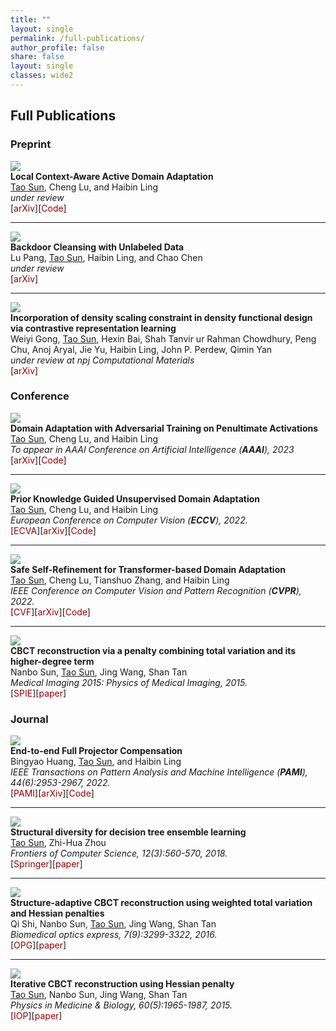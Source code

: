 ```yaml
--- 
title: "" 
layout: single 
permalink: /full-publications/ 
author_profile: false
share: false
layout: single
classes: wide2
---
```


<style>a{TEXT-DECORATION:none; color: #990000;}a:hover{TEXT-DECORATION:underline; color: #990000;}</style>

## Full Publications

### Preprint
<div class="publication">          
   <link rel="stylesheet" href="/assets/css/my.css"> 
<div class="img"><img class="img_responsive" src="/images/pub/arxiv22b.png"></div>  
   <div class="text">         
     <div class="title"><b>Local Context-Aware Active Domain Adaptation</b></div>         
     <div class="authors"><u>Tao Sun</u>, Cheng Lu, and Haibin Ling </div> 
     <div> <em>under review</em> </div>
     [<a href="https://arxiv.org/abs/2208.12856" target="_blank" rel="nofollow">arXiv</a>][<a href="https://github.com/tsun/LADA" target="_blank" rel="nofollow">Code</a>]  
   </div>         
 </div> 

---


<div class="publication">          
   <link rel="stylesheet" href="/assets/css/my.css"> 
<div class="img"><img class="img_responsive" src="/images/pub/arxiv22a.png"></div>  
   <div class="text">         
     <div class="title"><b>Backdoor Cleansing with Unlabeled Data</b></div>         
     <div class="authors">Lu Pang, <u>Tao Sun</u>, Haibin Ling, and Chao Chen </div> 
     <div> <em>under review</em> </div>
     [<a href="https://arxiv.org/abs/2211.12044" target="_blank" rel="nofollow">arXiv</a>]
   </div>         
 </div> 

---

<div class="publication">          
   <link rel="stylesheet" href="/assets/css/my.css">   
   <div class="img"><img class="img_responsive" src="/images/pub/arxiv22c.png"></div>        
   <div class="text">         
     <div class="title"><b>Incorporation of density scaling constraint in density functional design via contrastive representation learning</b></div>       
     <div class="authors">Weiyi Gong, <u>Tao Sun</u>, Hexin Bai, Shah Tanvir ur Rahman Chowdhury, Peng Chu, Anoj Aryal, Jie Yu, Haibin Ling, John P. Perdew, Qimin Yan</div> 
    <div> <em>under review at npj Computational Materials</em> </div>
     [<a href="https://arxiv.org/abs/2205.15071" target="_blank" rel="nofollow">arXiv</a>]   
   </div>         
 </div> 



### Conference

<div class="publication">          
   <link rel="stylesheet" href="/assets/css/my.css">   
<div class="img"><img class="img_responsive" src="/images/pub/aaai23.png"></div>        
   <div class="text">         
     <div class="title"><b>Domain Adaptation with Adversarial Training on Penultimate Activations</b></div>       
     <div class="authors"><u>Tao Sun</u>, Cheng Lu, and Haibin Ling </div> 
    <div> <em>To appear in AAAI Conference on Artificial Intelligence (<b>AAAI</b>), 2023</em> </div>
     [<a href="https://arxiv.org/abs/2208.12853" target="_blank" rel="nofollow">arXiv</a>][<a href="https://github.com/tsun/APA" target="_blank" rel="nofollow">Code</a>]    
   </div>         
 </div> 

---

<div class="publication">          
   <link rel="stylesheet" href="/assets/css/my.css">    
<div class="img"><img class="img_responsive" src="/images/pub/eccv22.png"></div>      
   <div class="text">         
     <div class="title"><b>Prior Knowledge Guided Unsupervised Domain Adaptation</b></div>         
     <div class="authors"><u>Tao Sun</u>, Cheng Lu, and Haibin Ling </div>         
     <div> <em>European Conference on Computer Vision (<b>ECCV</b>), 2022.</em> </div> 
     [<a href="https://www.ecva.net/papers/eccv_2022/papers_ECCV/html/2872_ECCV_2022_paper.php" target="_blank" rel="nofollow">ECVA</a>][<a href="https://arxiv.org/abs/2207.08877" target="_blank" rel="nofollow">arXiv</a>][<a href="https://github.com/tsun/KUDA" target="_blank" rel="nofollow">Code</a>]       
   </div>         
 </div> 

---

<div class="publication">          
   <link rel="stylesheet" href="/assets/css/my.css">  
<div class="img"><img class="img_responsive" src="/images/pub/cvpr22.png"></div>       
   <div class="text">         
     <div class="title"><b>Safe Self-Refinement for Transformer-based Domain Adaptation</b></div>         
     <div class="authors"><u>Tao Sun</u>, Cheng Lu, Tianshuo Zhang, and Haibin Ling </div>         
     <div> <em>IEEE Conference on Computer Vision and Pattern Recognition (<b>CVPR</b>), 2022.</em> </div>
     [<a href="https://openaccess.thecvf.com/content/CVPR2022/html/Sun_Safe_Self-Refinement_for_Transformer-Based_Domain_Adaptation_CVPR_2022_paper.html" target="_blank" rel="nofollow">CVF</a>][<a href="https://arxiv.org/abs/2204.07683" target="_blank" rel="nofollow">arXiv</a>][<a href="https://github.com/tsun/SSRT" target="_blank" rel="nofollow">Code</a>]
   </div>         
</div> 

---

<div class="publication">          
   <link rel="stylesheet" href="/assets/css/my.css">  
<div class="img"><img class="img_responsive" src="/images/pub/spie15.png"></div>       
   <div class="text">         
     <div class="title"><b>CBCT reconstruction via a penalty combining total variation and its higher-degree term</b></div>         
     <div class="authors">Nanbo Sun, <u>Tao Sun</u>, Jing Wang, Shan Tan</div>         
     <div> <em>Medical Imaging 2015: Physics of Medical Imaging, 2015.</em> </div>
     [<a href="https://www.spiedigitallibrary.org/conference-proceedings-of-spie/9412/94123T/CBCT-reconstruction-via-a-penalty-combining-total-variation-and-its/10.1117/12.2082445.short" target="_blank" rel="nofollow">SPIE</a>][<a href="/files/pub/spie15.pdf" target="_blank" rel="nofollow">paper</a>]
   </div>         
</div> 


### Journal 

<div class="publication">          
   <link rel="stylesheet" href="/assets/css/my.css">    
   <div class="img"><img class="img_responsive" src="/images/pub/tpami21.png"></div>      
   <div class="text">         
     <div class="title"><b>End-to-end Full Projector Compensation</b></div>         
     <div class="authors">Bingyao Huang, <u>Tao Sun</u>, and Haibin Ling </div>         
     <div>   <em>IEEE Transactions on Pattern Analysis and Machine Intelligence (<b>PAMI</b>), 44(6):2953-2967, 2022.</em> </div>
     [<a href="https://ieeexplore.ieee.org/document/9318552" target="_blank" rel="nofollow">PAMI</a>][<a href="https://arxiv.org/abs/2008.00965" target="_blank" rel="nofollow">arXiv</a>][<a href="https://github.com/BingyaoHuang/CompenNeSt-plusplus" target="_blank" rel="nofollow">Code</a>]
     </div>               
</div> 


---

<div class="publication">          
   <link rel="stylesheet" href="/assets/css/my.css">    
   <div class="img"><img class="img_responsive" src="/images/pub/fcs18.png"></div>      
   <div class="text">         
     <div class="title"><b>Structural diversity for decision tree ensemble learning</b></div>         
     <div class="authors"><u>Tao Sun</u>, Zhi-Hua Zhou</div>         
     <div>   <em>Frontiers of Computer Science, 12(3):560-570, 2018.</em> </div>
     [<a href="https://link.springer.com/article/10.1007/s11704-018-7151-8" target="_blank" rel="nofollow">Springer</a>][<a href="/files/pub/fcs18.pdf" target="_blank" rel="nofollow">paper</a>]
     </div>               
</div> 

---

<div class="publication">          
   <link rel="stylesheet" href="/assets/css/my.css">    
   <div class="img"><img class="img_responsive" src="/images/pub/boe16.png"></div>      
   <div class="text">         
     <div class="title"><b>Structure-adaptive CBCT reconstruction using weighted total variation and Hessian penalties</b></div>         
     <div class="authors">Qi Shi, Nanbo Sun, <u>Tao Sun</u>, Jing Wang, Shan Tan</div>         
     <div>   <em>Biomedical optics express, 7(9):3299-3322, 2016.</em> </div>
     [<a href="https://opg.optica.org/boe/fulltext.cfm?uri=boe-7-9-3299&id=348420" target="_blank" rel="nofollow">OPG</a>][<a href="/files/pub/boe16.pdf" target="_blank" rel="nofollow">paper</a>]
     </div>               
</div> 

---

<div class="publication">          
   <link rel="stylesheet" href="/assets/css/my.css">    
   <div class="img"><img class="img_responsive" src="/images/pub/pmb15.png"></div>      
   <div class="text">         
     <div class="title"><b>Iterative CBCT reconstruction using Hessian penalty</b></div>         
     <div class="authors"><u>Tao Sun</u>, Nanbo Sun, Jing Wang, Shan Tan</div>         
     <div>   <em>Physics in Medicine & Biology, 60(5):1965-1987, 2015.</em> </div>
     [<a href="https://iopscience.iop.org/article/10.1088/0031-9155/60/5/1965" target="_blank" rel="nofollow">IOP</a>][<a href="/files/pub/pmb15.pdf" target="_blank" rel="nofollow">paper</a>]
     </div>               
</div> 


<!-- ### Abstract


<div class="publication">          
   <link rel="stylesheet" href="/assets/css/my.css">    
    <div class="img"><img class="img_responsive" src="/images/pub/pmb15.png"></div>      
   <div class="text">         
     <div class="title"><b>Machine learning the saling property of density functionals via data augmentation</b></div>         
     <div class="authors"> Weiyi Gong, <u>Tao Sun</u>, Peng Chu, Hexin Bai, Anoj Aryal, Shah Tanvir-Ur-Rahman Chowdhury, Jie Yu, Haibin Ling, John Perdew, Qimin Yan</div>         
     <div>   <em>Bulletin of the American Physical Society, 67(3), 2022.</em> </div>
     [<a href="https://meetings.aps.org/Meeting/MAR22/Session/Z32.3" target="_blank" rel="nofollow">APS</a>]
     </div>               
</div> 

---

<div class="publication">          
   <link rel="stylesheet" href="/assets/css/my.css">    
    <div class="img"><img class="img_responsive" src="/images/pub/aapm14b1.png"></div>     
   <div class="text">         
     <div class="title"><b>SU‐D‐12A‐05: Iterative Reconstruction Techniques to Enable Intrinsic Respiratory Gated CT in Mice</b></div>         
     <div class="authors"> <u>Tao Sun</u>, Yanan Liu, Nanbo Sun, Nilesh Mistry, and Shan Tan</div>         
     <div>   <em>Fifty-sixth annual meeting of the American association of physicists in medicine, 2014.</em> </div>
     [<a href="https://aapm.onlinelibrary.wiley.com/doi/abs/10.1118/1.4887929" target="_blank" rel="nofollow">AAPM</a>]
     </div>               
</div> 

---

<div class="publication">          
   <link rel="stylesheet" href="/assets/css/my.css">    
    <div class="img"><img class="img_responsive" src="/images/pub/aapm14a.png"></div>      
   <div class="text">         
     <div class="title"><b>SU‐F‐18C‐14: Hessian‐Based Norm Penalty for Weighted Least‐Square CBCT Reconstruction</b></div>         
     <div class="authors"><u>Tao Sun</u>, Nanbo Sun, Jing Wang, and Shan Tan</div>         
     <div>   <em>Fifty-sixth annual meeting of the American association of physicists in medicine, 41(6Part232014):406, 2014.</em> </div>
     [<a href="https://aapm.onlinelibrary.wiley.com/doi/abs/10.1118/1.4889099" target="_blank" rel="nofollow">AAPM</a>]
     </div>               
</div> 

 -->